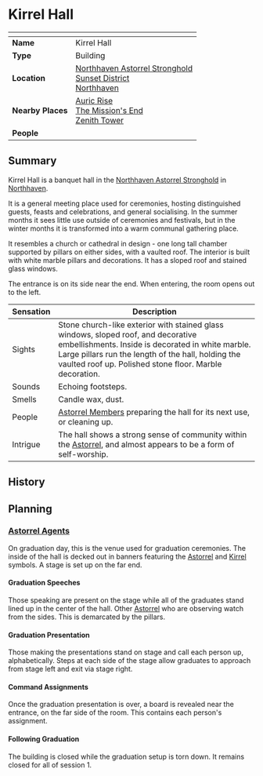 # Kirrel Hall

| []() | |
| --- | --- |
| **Name** | Kirrel Hall |
| **Type** | Building |
| **Location** | [Northhaven Astorrel Stronghold](northhaven-astorrel-stronghold.md)<br />[Sunset District](sunset-district.md)<br />[Northhaven](../README.md) |
| **Nearby Places** | [Auric Rise](auric-rise.md)<br />[The Mission's End](the-missions-end.md)<br />[Zenith Tower](zenith-tower.md) |
| **People** | |

## Summary

Kirrel Hall is a banquet hall in the [Northhaven Astorrel Stronghold](northhaven-astorrel-stronghold.md) in [Northhaven](../README.md).

It is a general meeting place used for ceremonies, hosting distinguished guests, feasts and celebrations, and general socialising. In the summer months it sees little use outside of ceremonies and festivals, but in the winter months it is transformed into a warm communal gathering place.

It resembles a church or cathedral in design - one long tall chamber supported by pillars on either sides, with a vaulted roof. The interior is built with white marble pillars and decorations. It has a sloped roof and stained glass windows.

The entrance is on its side near the end. When entering, the room opens out to the left.

| Sensation | Description |
| ---- | --- |
| Sights | Stone church-like exterior with stained glass windows, sloped roof, and decorative embellishments. Inside is decorated in white marble. Large pillars run the length of the hall, holding the vaulted roof up. Polished stone floor. Marble decoration. |
| Sounds | Echoing footsteps. |
| Smells | Candle wax, dust. |
| People | [Astorrel Members](../../../organisations/astorrel/ranks/1-member.md) preparing the hall for its next use, or cleaning up. |
| Intrigue | The hall shows a strong sense of community within the [Astorrel](../../../organisations/astorrel/README.md), and almost appears to be a form of self-worship. |

## History

## Planning

### [Astorrel Agents](../../../../../../campaigns/astorrel-agents/README.md)

On graduation day, this is the venue used for graduation ceremonies. The inside of the hall is decked out in banners featuring the [Astorrel](../../../organisations/astorrel/README.md) and [Kirrel](../../../../../gods/gods/kirrel.md) symbols. A stage is set up on the far end.

#### Graduation Speeches

Those speaking are present on the stage while all of the graduates stand lined up in the center of the hall. Other [Astorrel](../../../organisations/astorrel/README.md) who are observing watch from the sides. This is demarcated by the pillars.

#### Graduation Presentation

Those making the presentations stand on stage and call each person up, alphabetically. Steps at each side of the stage allow graduates to approach from stage left and exit via stage right.

#### Command Assignments

Once the graduation presentation is over, a board is revealed near the entrance, on the far side of the room. This contains each person's assignment.

#### Following Graduation

The building is closed while the graduation setup is torn down. It remains closed for all of session 1.
